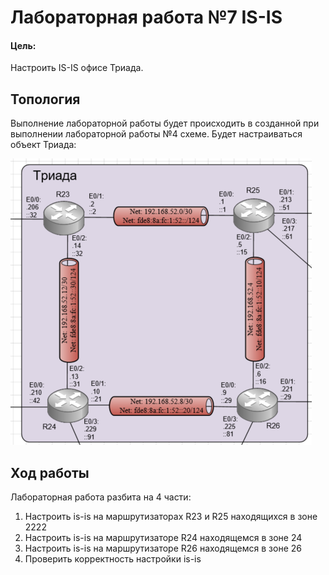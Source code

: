 # Лабораторная работа №7 IS-IS

#### Цель: 

Настроить IS-IS офисе Триада.

## Топология

Выполнение лабораторной работы будет происходить в созданной при выполнении лабораторной работы №4 схеме. Будет настраиваться объект Триада:

![](triada.PNG)

## Ход работы

Лабораторная работа разбита на 4 части:
1) Настроить is-is на маршрутизаторах R23 и R25 находящихся в зоне 2222
2) Настроить is-is на маршрутизаторе R24 находящемся в зоне 24
3) Настроить is-is на маршрутизаторе R26 находящемся в зоне 26
4) Проверить корректность настройки is-is
